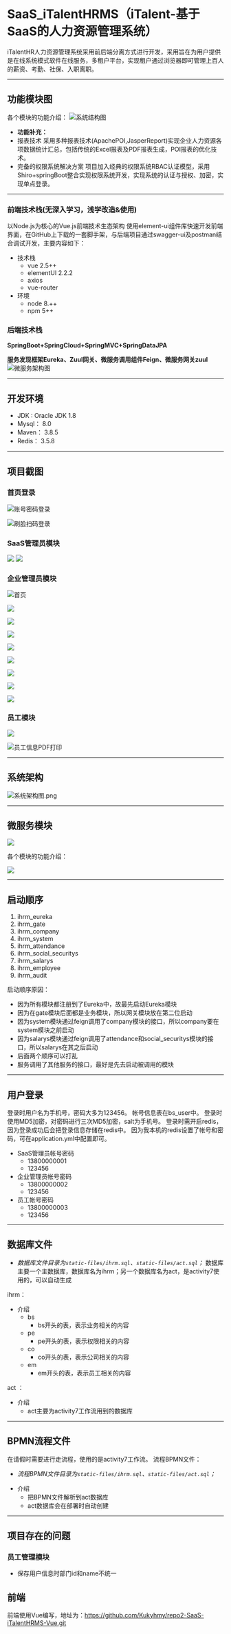 # SaaS_iTalentHRMS（iTalent-基于SaaS的人力资源管理系统）
iTalentHR人力资源管理系统采用前后端分离方式进行开发，采用旨在为用户提供是在线系统模式软件在线服务，多租户平台，实现租户通过浏览器即可管理上百人的薪资、考勤、社保、入职离职。

---

## 功能模块图
各个模块的功能介绍：
![系统结构图](http://rdpzpf4g4.hn-bkt.clouddn.com/readme/iTalentHR.png)
- **功能补充：**
- 报表技术
  采用多种报表技术(ApachePOI,JasperReport)实现企业人力资源各项数据统计汇总，包括传统的Excel报表及PDF报表生成，POI报表的优化技术。
- 完备的权限系统解决方案
  项目加入经典的权限系统RBAC认证模型，采用Shiro+springBoot整合实现权限系统开发，实现系统的认证与授权、加密，实现单点登录。

---
### 前端技术栈(无深入学习，浅学改造&使用)
以Node.js为核心的Vue.js前端技术生态架构
使用element-ui组件库快速开发前端界面，在GitHub上下载的一套脚手架，与后端项目通过swagger-ui及postman结合调试开发，主要内容如下：
* 技术栈
  * vue 2.5++
  * elementUI 2.2.2
  * axios
  * vue-router
* 环境
  * node 8.++
  * npm 5++
### 后端技术栈
**SpringBoot+SpringCloud+SpringMVC+SpringDataJPA**

**服务发现框架Eureka、Zuul网关、微服务调用组件Feign、微服务网关zuul**
![微服务架构图](http://rdpzpf4g4.hn-bkt.clouddn.com/readme/architectureDiagram.png)

---
## 开发环境
* JDK : Oracle JDK 1.8
* Mysql： 8.0
* Maven： 3.8.5
* Redis： 3.5.8

---

## 项目截图
### 首页登录

![账号密码登录](http://rdpzpf4g4.hn-bkt.clouddn.com/readme/run/index)

![刷脸扫码登录](http://rdpzpf4g4.hn-bkt.clouddn.com/readme/run/shualianlogin.png)
### SaaS管理员模块

![](http://rdpzpf4g4.hn-bkt.clouddn.com/readme/run/admin-index.png)
![](http://rdpzpf4g4.hn-bkt.clouddn.com/readme/run/admin-company.png)

### 企业管理员模块
![首页](http://rdpzpf4g4.hn-bkt.clouddn.com/readme/run/mindex.png)

![](http://rdpzpf4g4.hn-bkt.clouddn.com/readme/run/model-1.png)

![](http://rdpzpf4g4.hn-bkt.clouddn.com/readme/run/model-2.png)

![](http://rdpzpf4g4.hn-bkt.clouddn.com/readme/run/model-3.png)

![](http://rdpzpf4g4.hn-bkt.clouddn.com/readme/run/model-4.png)

![](http://rdpzpf4g4.hn-bkt.clouddn.com/readme/run/model-5.png)

![](http://rdpzpf4g4.hn-bkt.clouddn.com/readme/run/model-6.png)

![](http://rdpzpf4g4.hn-bkt.clouddn.com/readme/run/model-7.png)

![](http://rdpzpf4g4.hn-bkt.clouddn.com/readme/run/model-8.png)

### 员工模块

![](http://rdpzpf4g4.hn-bkt.clouddn.com/readme/run/yuangong.png)

![员工信息PDF打印](http://rdpzpf4g4.hn-bkt.clouddn.com/readme/run/yuangongpdf) 

---
## 系统架构

![系统架构图.png](https://i.loli.net/2020/06/18/S3WzdcZrqaIuAO4.png)

---
## 微服务模块

![](http://rdpzpf4g4.hn-bkt.clouddn.com/readme/run/project.png)

各个模块的功能介绍：

![](https://img-blog.csdnimg.cn/20210102135523520.png)

---
## 启动顺序
1.  ihrm_eureka   
2.  ihrm_gate
3.  ihrm_company
4.  ihrm_system
5.  ihrm_attendance
6.  ihrm_social_securitys
7.  ihrm_salarys 
8.  ihrm_employee 
9.  ihrm_audit

启动顺序原因：

* 因为所有模块都注册到了Eureka中，故最先启动Eureka模块
* 因为在gate模块后面都是业务模块，所以网关模块放在第二位启动
* 因为system模块通过feign调用了company模块的接口，所以company要在system模块之前启动
* 因为salarys模块通过feign调用了attendance和social_securitys模块的接口，所以salarys在其之后启动
* 后面两个顺序可以打乱
* 服务调用了其他服务的接口，最好是先去启动被调用的模块

---
## 用户登录
登录时用户名为手机号，密码大多为123456。
帐号信息表在bs_user中。
登录时使用MD5加密，对密码进行三次MD5加密，salt为手机号。
登录时需开启redis，因为登录成功后会把登录信息存储在redis中。
因为我本机的redis设置了帐号和密码，可在application.yml中配置即可。

* SaaS管理员帐号密码
  * 13800000001
  * 123456
* 企业管理员帐号密码
  * 13800000002
  * 123456
* 员工帐号密码
  * 13800000003
  * 123456

---
## 数据库文件
- *数据库文件目录为`static-files/ihrm.sql`、`static-files/act.sql`；*
数据库主要一个主数据库，数据库名为ihrm；另一个数据库名为act，是activity7使用的，可以自动生成

ihrm：
* 介绍
  * bs
    * bs开头的表，表示业务相关的内容
  * pe
    * pe开头的表，表示权限相关的内容
  * co
    * co开头的表，表示公司相关的内容
  * em
    * em开头的表，表示员工相关的内容

act ：
* 介绍
  * act主要为activity7工作流用到的数据库

---
## BPMN流程文件

在请假时需要进行走流程，使用的是activity7工作流。
流程BPMN文件：
- *流程BPMN文件目录为`static-files/ihrm.sql`、`static-files/act.sql`；*
* 介绍
  * 把BPMN文件解析到act数据库
  * act数据库会在部署时自动创建
---
## 项目存在的问题
### 员工管理模块

* 保存用户信息时部门id和name不统一

## 前端
前端使用Vue编写，地址为：https://github.com/Kukyhmy/repo2-SaaS-iTalentHRMS-Vue.git



